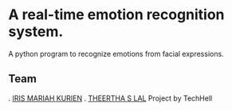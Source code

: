 # A real-time emotion recognition system. 
 A python program to recognize emotions from facial expressions.
## Team
. [IRIS MARIAH KURIEN](https://github.com/TH-Activities/saturday-hack-night-template)
. [THEERTHA S LAL](https://github.com/TH-Activities/saturday-hack-night-template)
Project by TechHell
